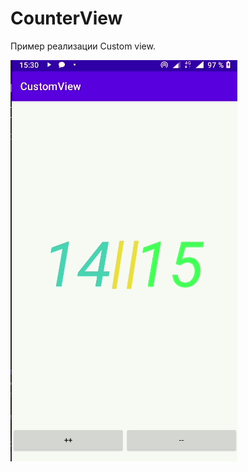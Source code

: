 # CounterView
<h>Пример реализации Custom view.<br></h>

<p>
  <a target="_blank" rel="noopener noreferrer" href="https://github.com/mertsalovda/CustomView/blob/CounterView/CounterView.gif">
    <img src="https://github.com/mertsalovda/CustomView/blob/CounterView/CounterView.gif" alt="" style="max-width:100%;">
  </a>
</p>
